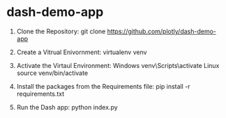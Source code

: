 # dash-demo-app
1) Clone the Repository: git clone https://github.com/plotly/dash-demo-app
2) Create a Vitrual Enivornment: virtualenv venv
3) Activate the Virtaul Environment: 
Windows
venv\Scripts\activate
Linux
source venv/bin/activate

4) Install the packages from the Requirements file: pip install -r requirements.txt

5) Run the Dash app: python index.py
